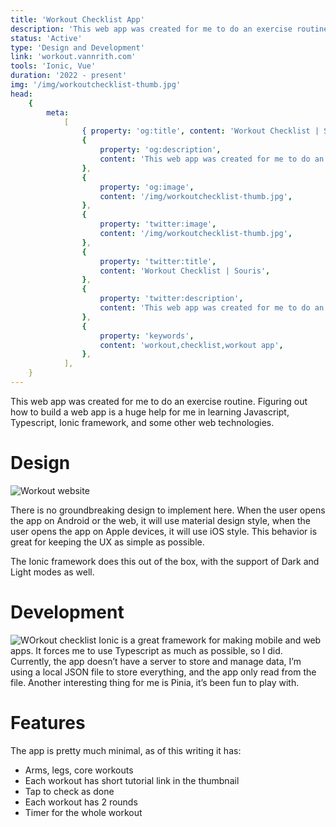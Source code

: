 ```yaml
---
title: 'Workout Checklist App'
description: 'This web app was created for me to do an exercise routine. Figuring out how to build a web app is a huge help for me in learning Javascript, Typescript, Ionic framework, and some other web technologies.'
status: 'Active'
type: 'Design and Development'
link: 'workout.vannrith.com'
tools: 'Ionic, Vue'
duration: '2022 - present'
img: '/img/workoutchecklist-thumb.jpg'
head:
    {
        meta:
            [
                { property: 'og:title', content: 'Workout Checklist | Souris' },
                {
                    property: 'og:description',
                    content: 'This web app was created for me to do an exercise routine. Figuring out how to build a web app is a huge help for me in learning Javascript, Typescript, Ionic framework, and some other web technologies.',
                },
                {
                    property: 'og:image',
                    content: '/img/workoutchecklist-thumb.jpg',
                },
                {
                    property: 'twitter:image',
                    content: '/img/workoutchecklist-thumb.jpg',
                },
                {
                    property: 'twitter:title',
                    content: 'Workout Checklist | Souris',
                },
                {
                    property: 'twitter:description',
                    content: 'This web app was created for me to do an exercise routine. Figuring out how to build a web app is a huge help for me in learning Javascript, Typescript, Ionic framework, and some other web technologies.',
                },
                {
                    property: 'keywords',
                    content: 'workout,checklist,workout app',
                },
            ],
    }
---
```


This web app was created for me to do an exercise routine. Figuring out how to build a web app is a huge help for me in learning Javascript, Typescript, Ionic framework, and some other web technologies.

<!--more-->

# Design

![Workout website](/img/workoutchecklist-1.png)

There is no groundbreaking design to implement here. When the user opens the app on Android or the web, it will use material design style, when the user opens the app on Apple devices, it will use iOS style. This behavior is great for keeping the UX as simple as possible.

The Ionic framework does this out of the box, with the support of Dark and Light modes as well.

# Development

![WOrkout checklist](/img/workoutchecklist.png)
Ionic is a great framework for making mobile and web apps. It forces me to use Typescript as much as possible, so I did. Currently, the app doesn’t have a server to store and manage data, I’m using a local JSON file to store everything, and the app only read from the file. Another interesting thing for me is Pinia, it’s been fun to play with.

# Features

The app is pretty much minimal, as of this writing it has:

-   Arms, legs, core workouts
-   Each workout has short tutorial link in the thumbnail
-   Tap to check as done
-   Each workout has 2 rounds
-   Timer for the whole workout
